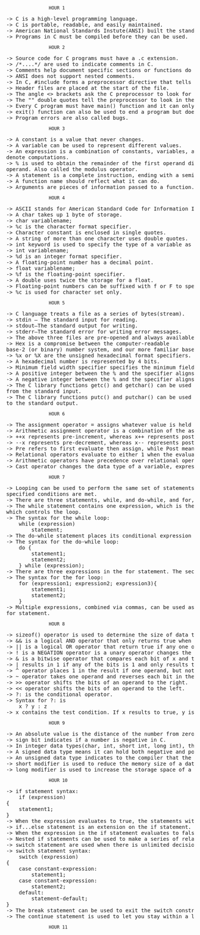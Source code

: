 					HOUR 1
<pre>
-> C is a high-level programming language.
-> C is portable, readable, and easily maintained.
-> American National Standards Instute(ANSI) built the standard library.
-> Programs in C must be compiled before they can be used.
</pre>
					HOUR 2
<pre>
-> Source code for C programs must have a .c extension.
-> /*....*/ are used to indicate comments in C.
-> Comments help document specific sections or functions do in the program.
-> ANSI does not support nested comments.
-> In C, #include forms a preprocessor directive that tells the C preprocessor to look for a file and place the contents of that file in the location where the #include directive indicates.
-> Header files are placed at the start of the file.
-> The angle <> brackets ask the C preprocessor to look for a header file in a directory other than the current one.
-> The "" double quotes tell the preprocessor to look in the current directory for the file requested.
-> Every C program must have main() function and it can only be one.
-> exit() function can also be used to end a program but does not return a value to your program.
-> Program errors are also called bugs.
</pre>
					HOUR 3
<pre>
-> A constant is a value that never changes.
-> A variable can be used to represent different values.
-> An expression is a combination of constants, variables, and operators that are used to
denote computations.
-> % is used to obtain the remainder of the first operand divided by the second
operand. Also called the modulus operator.
-> A statement is a complete instruction, ending with a semicolon.
-> A function name should reflect what it can do.
-> Arguments are pieces of information passed to a function.
</pre>
					HOUR 4
<pre>
-> ASCII stands for American Standard Code for Information Interchange.
-> A char takes up 1 byte of storage.
-> char variablename;
-> %c is the character format specifier.
-> Character constant is enclosed in single quotes.
-> A string of more than one character uses double quotes.
-> int keyword is used to specify the type of a variable as an integer.
-> int variablename;
-> %d is an integer format specifier.
-> A floating-point number has a decimal point.
-> float variablename;
-> %f is the floating-point specifier.
-> A double uses twice the storage for a float.
-> Floating-point numbers can be suffixed with f or F to specify float. A floatingpoint number without a suffix is double by default.
-> %c is used for character set only.
</pre>
					HOUR 5
<pre>
-> C language treats a file as a series of bytes(stream).
-> stdin — The standard input for reading.
-> stdout—The standard output for writing.
-> stderr—The standard error for writing error messages.
-> The above three files are pre-opened and always available to use.
-> Hex is a compromise between the computer-readable
base-2 (or binary) number system, and our more familiar base-10 (or decimal) system.
-> %x or %X are the unsigned hexadecimal format specifiers.
-> A hexadecimal number is represented by 4 bits.
-> Minimum field width specifier specifies the minimum field width and ensures that the output reaches the minimum width.
-> A positive integer between the % and the specifier aligns the output to the right.
-> A negative integer between the % and the specifier aligns the output to the left.
-> The C library functions getc() and getchar() can be used to read in one character
from the standard input.
-> The C library functions putc() and putchar() can be used to write one character
to the standard output.
</pre>
					HOUR 6
<pre>
-> The assignment operator = assigns whatever value is held on the right to the variable on the left.
-> Arithmetic assignment operator is a combination of the assignment operators with arithmetic operators(+=, -=, /=, %=).
-> ++x represents pre-increment, whereas x++ represents post-increment.
-> --x represents pre-decrement, whereas x-- represents post-decrement.
-> Pre refers to first evaluate then assign, while Post means assign then evaluate.
-> Relational operators evaluate to either 1 when the evaluation is true, and 0 when the evaluation is false.
-> Arithmetic operators have precedence over relational operators.
-> Cast operator changes the data type of a variable, expression, or constant.
</pre>
					HOUR 7
<pre>
-> Looping can be used to perform the same set of statements over and over until
specified conditions are met.
-> There are three statements, while, and do-while, and for, that are used for looping in C.
-> The while statement contains one expression, which is the conditional expression
which controls the loop.
-> The syntax for the while loop:
	while (expression)
		statement;
-> The do-while statement places its conditional expression at the bottom of the loop and ends with a semicolon.
-> The syntax for the do-while loop:
	do {
		statement1;
		statement2;
	} while (expression);
-> There are three expressions in the for statement. The second expression is the conditional expression.
-> The syntax for the for loop:
	for (expression1; expression2; expression3){
		statement1;
		statement2;
	}
-> Multiple expressions, combined via commas, can be used as one expression in the
for statement.
</pre>
					HOUR 8
<pre>
-> sizeof() operator is used to determine the size of data type or a variable.
-> && is a logical AND operator that only returns true when the both expressions return true after evaluation.
-> || is a logical OR operator that return true if any one of the pair expressions returns true and results to false only when both expressions are false.
-> ! is a NEGATION operator is a unary operator changes the result of an expression to false if it is true and vice versa.
-> & is a bitwise operator that compares each bit of x and the corresponding in y and only results in 1 if both bits are 1, and results in 0 if any or both bits are 0.
-> | results in 1 if any of the bits is 1 and only results to 0 if both the bits are 0.
-> ^ operator places 1 in the result if one operand, but not both, is 1.
-> ~ operator takes one operand and reverses each bit in the operand.
-> >> operator shifts the bits of an operand to the right.
-> << operator shifts the bits of an operand to the left.
-> ?: is the conditional operator.
-> Syntax for ?: is
	x ? y : z
-> x contains the test condition. If x results to true, y is chosen. If x evaluates to false, z is chosen.
</pre>
					HOUR 9
<pre>
-> An absolute value is the distance of the number from zero.
-> sign bit indicates if a number is negative in C.
-> In integer data types(char, int, short int, long int), the leftmost bit is used as the sign bit.
-> A signed data type means it can hold both negative and positive values.
-> An unsigned data type indicates to the compiler that the data type can only hold non-negative values.
-> short modifier is used to reduce the memory size of a data type.
-> long modifier is used to increase the storage space of a data type.
</pre>
					HOUR 10
<pre>
-> if statement syntax:
	if (expression)
{
	statement1;
}
-> When the expression evaluates to true, the statements within the if statement are executed.
-> if...else statement is an extension on the if statement.
-> When the expression in the if statement evaluates to false, the statements in the else block are executed.
-> Nested if statements can be used to make a series of related decisions.
-> switch statement are used when there is unlimited decisions to be made depending on an expression.
-> switch statement syntax:
	switch (expression)
{	
	case constant-expression:
		statement1;
	case constant-expression:
		statement2;
	default:
		statement-default;
}
-> The break statement can be used to exit the switch construct or a loop.
-> The continue statement is used to let you stay within a loop while skipping over some statements.
</pre>
					HOUR 11
<pre>
